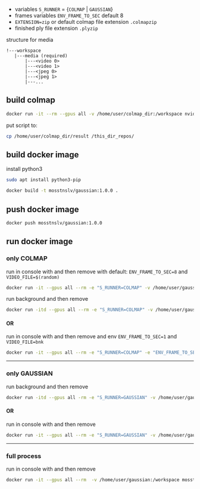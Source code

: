 
- variables `S_RUNNER` = {`COLMAP` | `GAUSSIAN`}
- frames variables `ENV_FRAME_TO_SEC` default 8
- `EXTENSION=zip` or default colmap file extension  `.colmapzip`
- finished ply file extension  `.plyzip`

structure for media 
```structure
!---workspace
   |---media (required)
       |---<video 0>
       |---<video 1>
       |---<jpeg 0>
       |---<jpeg 1>
       |---...
```


## build colmap

```bash
docker run -it --rm --gpus all -v /home/user/colmap_dir:/workspace nvidia/cuda:11.7.1-devel-ubuntu22.04
```
put script to:

```bash
cp /home/user/colmap_dir/result /this_dir_repos/
```

## build docker image 

install python3
```bash
sudo apt install python3-pip
```

```bash
docker build -t mosstnslv/gaussian:1.0.0 .
```
## push docker image

```bash
docker push mosstnslv/gaussian:1.0.0
```

## run docker image 

### only COLMAP
run in console with and then remove with default: `ENV_FRAME_TO_SEC=8` and `VIDEO_FILE=$(random)`
```bash
docker run -it --gpus all --rm -e "S_RUNNER=COLMAP" -v /home/user/gaussian:/workspace mosstnslv/gaussian:1.0.0 
```

run background and then remove
```bash
docker run -itd --gpus all --rm -e "S_RUNNER=COLMAP" -v /home/user/gaussian:/workspace mosstnslv/gaussian:1.0.0
```
#### OR

run in console with and then remove and env `ENV_FRAME_TO_SEC=1` and `VIDEO_FILE=bnk`
```bash
docker run -it --gpus all --rm -e "S_RUNNER=COLMAP" -e "ENV_FRAME_TO_SEC=1" -e "VIDEO_FILE=bnk" -v /home/user/gaussian:/workspace mosstnslv/gaussian:1.0.0 
```

---
### only GAUSSIAN
run background and then remove
```bash
docker run -itd --gpus all -rm -e "S_RUNNER=GAUSSIAN" -v /home/user/gaussian:/workspace mosstnslv/gaussian:1.0.0
```
#### OR
run in console with and then remove
```bash
docker run -it --gpus all --rm -e "S_RUNNER=GAUSSIAN" -v /home/user/gaussian:/workspace mosstnslv/gaussian:1.0.0 
```
---
### full process
run in console with and then remove
```bash
docker run -it --gpus all --rm  -v /home/user/gaussian:/workspace mosstnslv/gaussian:1.0.0 
```

